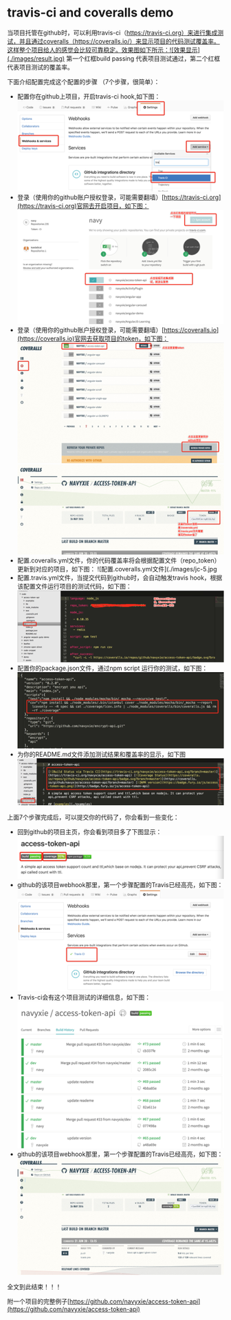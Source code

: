 # travis-ci and coveralls demo

当项目托管在github时，可以利用travis-ci（https://travis-ci.org）来进行集成测试，并且通过coveralls（https://coveralls.io/）来显示项目的代码测试覆盖率。这样整个项目给人的感觉会比较可靠稳定。效果图如下所示：![效果显示](./images/result.jpg) 第一个红框build passing 代表项目测试通过，第二个红框代表项目测试的覆盖率。

下面介绍配置完成这个配置的步骤 （7个步骤，很简单）：

- 配置你在github上项目，开启travis-ci hook,如下图：
  ![配置你在github上项目，开启travis-ci hook](./images/jc-1.jpg)
- 登录（使用你的github账户授权登录，可能需要翻墙）[https://travis-ci.org](https://travis-ci.org)官网去开启项目，如下图：
  ![登录https://travis-ci.org](./images/jc-2.jpg)
- 登录（使用你的github账户授权登录，可能需要翻墙）[https://coveralls.io](https://coveralls.io)官网去获取项目的token，如下图：
  ![登录https://coveralls.io](./images/jc-3.jpg)
  ![登录https://coveralls.io](./images/jc-4.jpg)
- 配置.coveralls.yml文件，你的代码覆盖率将会根据配置文件（repo_token）更新到对应的项目，如下图：
  ![配置.coveralls.yml文件](./images/jc-5.jpg
- 配置.travis.yml文件，当提交代码到github时，会自动触发travis hook，根据该配置文件运行项目的测试代码，如下图：
  ![配置.travis.yml文件](./images/jc-6.jpg)
- 配置你的package.json文件，通过npm script 运行你的测试，如下图：
  ![配置你的package.json文件](./images/jc-7.jpg)
- 为你的README.md文件添加测试结果和覆盖率的显示，如下图
  ![为你的README.md文件添加测试结果和覆盖率的显示](./images/jc-8.jpg)

上面7个步骤完成后，可以提交你的代码了，你会看到一些变化：


- 回到github的项目主页，你会看到项目多了下图显示：
  ![效果显示](./images/result.jpg)
- github的该项目webhook那里，第一个步骤配置的Travis已经高亮，如下图：
  ![效果github配置显示](./images/rs-2.jpg)
- Travis-ci会有这个项目测试的详细信息，如下图：
  ![显示Travis-ci效果](./images/rs-3.jpg)
- github的该项目webhook那里，第一个步骤配置的Travis已经高亮，如下图：
  ![效果显示](./images/rs-4.jpg)

全文到此结束！！！

附一个项目的完整例子[https://github.com/navyxie/access-token-api](https://github.com/navyxie/access-token-api)